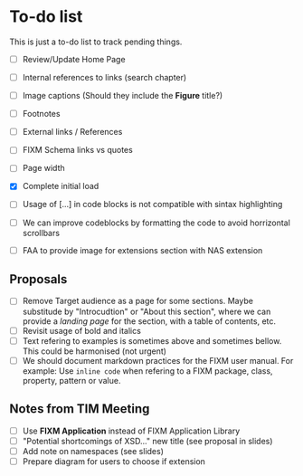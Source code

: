 # To-do list

This is just a to-do list to track pending things.

- [ ] Review/Update Home Page
- [ ] Internal references to links (search chapter)
- [ ] Image captions (Should they include the **Figure** title?)
- [ ] Footnotes
- [ ] External links / References
- [ ] FIXM Schema links vs quotes
- [ ] Page width
- [x] Complete initial load

- [ ] Usage of [...] in code blocks is not compatible with sintax highlighting
- [ ] We can improve codeblocks by formatting the code to avoid horrizontal scrollbars
- [ ] FAA to provide image for extensions section with NAS extension

## Proposals

- [ ] Remove Target audience as a page for some sections. Maybe substitude by "Introcudtion" or "About this section", where we can provide a *landing page* for the section, with a table of contents, etc.
- [ ] Revisit usage of bold and italics
- [ ] Text refering to examples is sometimes above and sometimes bellow. This could be harmonised (not urgent)
- [ ] We should document markdown practices for the FIXM user manual. For example: Use `inline code` when refering to a FIXM package, class, property, pattern or value.

## Notes from TIM Meeting

- [ ] Use **FIXM Application** instead of FIXM Application Library
- [ ] "Potential shortcomings of XSD..." new title (see proposal in slides)
- [ ] Add note on namespaces (see slides)
- [ ] Prepare diagram for users to choose if extension
